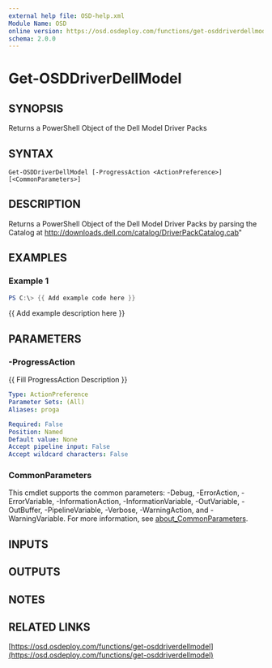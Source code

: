 ```yaml
---
external help file: OSD-help.xml
Module Name: OSD
online version: https://osd.osdeploy.com/functions/get-osddriverdellmodel
schema: 2.0.0
---
```


# Get-OSDDriverDellModel

## SYNOPSIS
Returns a PowerShell Object of the Dell Model Driver Packs

## SYNTAX

```
Get-OSDDriverDellModel [-ProgressAction <ActionPreference>] [<CommonParameters>]
```

## DESCRIPTION
Returns a PowerShell Object of the Dell Model Driver Packs by parsing the Catalog at http://downloads.dell.com/catalog/DriverPackCatalog.cab"

## EXAMPLES

### Example 1
```powershell
PS C:\> {{ Add example code here }}
```

{{ Add example description here }}

## PARAMETERS

### -ProgressAction
{{ Fill ProgressAction Description }}

```yaml
Type: ActionPreference
Parameter Sets: (All)
Aliases: proga

Required: False
Position: Named
Default value: None
Accept pipeline input: False
Accept wildcard characters: False
```

### CommonParameters
This cmdlet supports the common parameters: -Debug, -ErrorAction, -ErrorVariable, -InformationAction, -InformationVariable, -OutVariable, -OutBuffer, -PipelineVariable, -Verbose, -WarningAction, and -WarningVariable. For more information, see [about_CommonParameters](http://go.microsoft.com/fwlink/?LinkID=113216).

## INPUTS

## OUTPUTS

## NOTES

## RELATED LINKS

[https://osd.osdeploy.com/functions/get-osddriverdellmodel](https://osd.osdeploy.com/functions/get-osddriverdellmodel)


